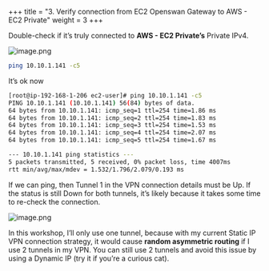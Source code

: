 +++
title = "3. Verify connection from EC2 Openswan Gateway to AWS - EC2 Private"
weight = 3
+++


Double-check if it’s truly connected to **AWS - EC2 Private’s** Private IPv4.


![image.png](/images/006-vi-site-to-site-vpn-aws-to-dc/29-609557-image.png)


```bash
ping 10.10.1.141 -c5
```


It’s ok now


```bash
[root@ip-192-168-1-206 ec2-user]# ping 10.10.1.141 -c5
PING 10.10.1.141 (10.10.1.141) 56(84) bytes of data.
64 bytes from 10.10.1.141: icmp_seq=1 ttl=254 time=1.86 ms
64 bytes from 10.10.1.141: icmp_seq=2 ttl=254 time=1.83 ms
64 bytes from 10.10.1.141: icmp_seq=3 ttl=254 time=1.53 ms
64 bytes from 10.10.1.141: icmp_seq=4 ttl=254 time=2.07 ms
64 bytes from 10.10.1.141: icmp_seq=5 ttl=254 time=1.67 ms

--- 10.10.1.141 ping statistics ---
5 packets transmitted, 5 received, 0% packet loss, time 4007ms
rtt min/avg/max/mdev = 1.532/1.796/2.079/0.193 ms
```


If we can ping, then Tunnel 1 in the VPN connection details must be Up. If the status is still Down for both tunnels, it’s likely because it takes some time to re-check the connection.


![image.png](/images/006-vi-site-to-site-vpn-aws-to-dc/29-695492-image.png)


In this workshop, I’ll only use one tunnel, because with my current Static IP VPN connection strategy, it would cause **random asymmetric routing** if I use 2 tunnels in my VPN. You can still use 2 tunnels and avoid this issue by using a Dynamic IP (try it if you’re a curious cat).


